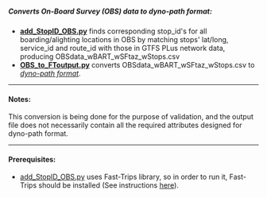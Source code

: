 ##### Converts On-Board Survey (OBS) data to dyno-path format:

* **[add\_StopID\_OBS.py](Add_StopID_OBS/add_StopID_OBS.py)** finds corresponding stop_id's for all boarding/alighting locations in OBS by matching stops' lat/long, service_id and route_id with those in GTFS PLus network data, producing OBSdata\_wBART\_wSFtaz\_wStops.csv
* **[OBS\_to\_FToutput.py](OBS_to_FToutput.py)** converts OBSdata\_wBART\_wSFtaz\_wStops.csv to *[dyno-path format](https://github.com/osplanning-data-standards/dyno-path)*.

---
#### Notes:
This conversion is being done for the purpose of validation, and the output file does not necessarily contain all the required attributes designed for dyno-path format. 

---
#### Prerequisites:
* [add\_StopID\_OBS.py](Add_StopID_OBS/add_StopID_OBS.py) uses Fast-Trips library, so in order to run it, Fast-Trips should be installed (See instructions [here](https://github.com/MetropolitanTransportationCommission/fast-trips/tree/develop#setup)).